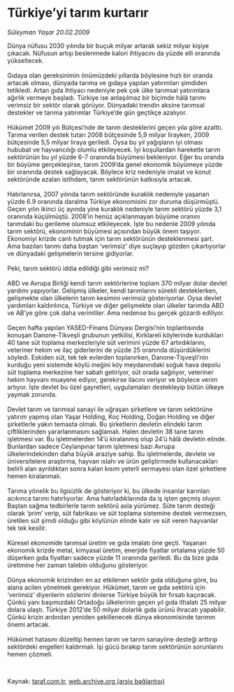 # Türkiye’yi tarım kurtarır

*Süleyman Yaşar 20.02.2009*

<div class="taraf_structure_2col_1zq">
<div class="margen_n">



 <p>Dünya nüfusu 2030 yılında bir buçuk milyar artarak sekiz milyar kişiye çıkacak. Nüfusun artışı beslenmede kalori ihtiyacını da yüzde elli oranında yükseltecek. <br/><br/>Gıdaya olan gereksinimin önümüzdeki yıllarda böylesine hızlı bir oranda artacak olması, dünyada tarıma ve gıdaya yapılan yatırımları şimdiden tetikledi. Artan gıda ihtiyacı nedeniyle pek çok ülke tarımsal yatırımlara ağırlık vermeye başladı. Türkiye ise anlaşılmaz bir biçimde hâlâ tarımı verimsiz bir sektör olarak görüyor. Dünyadaki trendin aksine tarımsal destekler ve tarıma yatırımlar Türkiye’de gün geçtikçe azalıyor. <br/><br/>Hükümet 2009 yılı Bütçesi’nde de tarım desteklerini geçen yıla göre azalttı. Tarıma verilen destek tutarı 2008 bütçesinde 5,9 milyar lirayken, 2009 bütçesinde 5,5 milyar liraya geriledi. Oysa bu yıl yağışların iyi olması hububat ve hayvancılığı olumlu etkileyecek. İyi koşullardan hareketle tarım sektörünün bu yıl yüzde 6-7 oranında büyümesi bekleniyor. Eğer bu oranda bir büyüme gerçekleşirse, tarım 2009’da genel ekonomik büyümeye yüzde bir oranında destek sağlayacak. Böylece kriz nedeniyle imalat ve konut sektöründe azalan istihdam, tarım sektörünün katkısıyla artacak. <br/><br/>Hatırlanırsa, 2007 yılında tarım sektöründe kuraklık nedeniyle yaşanan yüzde 6.9 oranında daralma Türkiye ekonomisini zor duruma düşürmüştü. Geçen yılın ikinci üç ayında yine kuraklık nedeniyle tarım sektörü yüzde 3,1 oranında küçülmüştü. 2008’in henüz açıklanmayan büyüme oranını tarımdaki bu gerileme olumsuz etkileyecek. İşte bu nedenle 2009 yılında tarım sektörü, ekonominin büyümesi açısından büyük önem taşıyor. Ekonomiyi krizde canlı tutmak için tarım sektörünün desteklenmesi şart. Ama bazıları tarımı daha baştan ‘verimsiz’ diye suçlayıp gözden çıkartıyorlar ve dünyadaki gelişmelerin tersine gidiyorlar. <br/><br/>Peki, tarım sektörü iddia edildiği gibi verimsiz mi? <br/><br/>ABD ve Avrupa Birliği kendi tarım sektörlerine toplam 370 milyar dolar devlet yardımı yapıyorlar. Gelişmiş ülkeler, kendi tarımlarını sürekli desteklerken, gelişmekte olan ülkelerin tarım kesimini verimsiz gösteriyorlar. Oysa devlet yardımları kaldırılınca, Türkiye ve diğer gelişmekte olan ülkeler tarımda ABD ve AB’ye göre çok daha verimliler. Ama nedense bu gerçek gözardı ediliyor. <br/><br/>Geçen hafta yapılan YASED-Finans Dünyası Dergisi’nin toplantısında konuşan Danone-Tikveşli grubunun yetkilisi, Kırklareli köylerinde kurdukları 40 tane süt toplama merkezleriyle süt verimini yüzde 67 artırdıklarını, veteriner hekim ve ilaç giderlerini de yüzde 25 oranında düşürdüklerini söyledi. Eskiden süt, tek tek evlerden toplanırken, Danone-Tişveşli’nin kurduğu yeni sistemde köylü ineğini köy meydanındaki soğuk hava depolu süt toplama merkezine her sabah getiriyor, süt orada sağılıyor, veteriner hekim hayvanı muayene ediyor, gerekirse ilacını veriyor ve böylece verim artıyor. İşte devlet bu özel gayretleri, uygulamaları destekleyip bütün ülkeye yaymak zorunda. <br/><br/>Devlet tarım ve tarımsal sanayi ile uğraşan şirketlere ve tarım sektörüne yatırım yapmış olan Yaşar Holding, Koç Holding, Doğan Holding ve diğer şirketlerle yakın temasta olmalı. Bu şirketlerin devletin elindeki tarım çiftliklerinden yararlanmasını sağlamalı. Halen devletin 38 tane tarım işletmesi var. Bu işletmelerden 14’ü kiralanmış olup 24’ü hâlâ devletin elinde. Bunlardan sadece Ceylanpınar tarım işletmesi bazı Avrupa ülkelerindekinden daha büyük araziye sahip. Bu işletmelerde, devlete ve üniversitelere araştırma, hayvan ıslahı ve ürün geliştirmede kullanacakları belirli alan ayrıldıktan sonra kalan kısım yeterli sermayesi olan özel şirketlere hemen kiralanmalı. <br/><br/>Tarıma yönelik bu ilgisizlik de gösteriyor ki, bu ülkede insanlar karınları acıkınca tarımı hatırlıyorlar. Ama hatırladıklarında da iş işten geçmiş oluyor. Baştan sağma tedbirlerle tarım sektörü asla yürümez. Süte tarım desteği olarak ‘prim’ verip, süt fabrikası ve süt toplama sistemine destek vermezsen, üretilen süt şimdi olduğu gibi köylünün elinde kalır ve süt veren hayvanlar tek tek kesilir. <br/><br/>Küresel ekonomide tarımsal üretim ve gıda imalatı öne geçti. Yaşanan ekonomik krizde metal, kimyasal üretim, enerjide fiyatlar ortalama yüzde 50 düşerken gıda fiyatları sadece yüzde 11 oranında geriledi. Bu da bize gıda üretimine her zaman talebin olduğunu gösteriyor. <br/><br/>Dünya ekonomik krizinden en az etkilenen sektör gıda olduğuna göre, bu alana acilen yönelmek gerekiyor. Hükümet, tarım ve gıda sektörü için ‘verimsiz’ diyenlerin sözlerini dinlerse Türkiye büyük bir fırsatı kaçıracak. Çünkü yanı başımızdaki Ortadoğu ülkelerinin geçen yıl gıda ithalatı 25 milyar dolara ulaştı. Türkiye 2012’de 50 milyar dolarlık gıda ürünü ihracatı yapabilir. Çünkü krizin ardından yeniden şekillenecek dünya ekonomisinde tarımın önemi artacak.<br/><br/>Hükümet hatasını düzeltip hemen tarım ve tarım sanayiine desteği arttırıp sektördeki engelleri kaldırmalı. İşi gücü bırakıp tarım sektörünün sorunlarını hemen çözmeli.</p>

<br/>


<div id="taraf_not">
</div>

</div>


</div>

Kaynak: [taraf.com.tr](http://taraf.com.tr:80/makale/4108.htm), [web.archive.org (arşiv bağlantısı)](http://web.archive.org/web/20090309061626/http://taraf.com.tr:80/makale/4108.htm)
